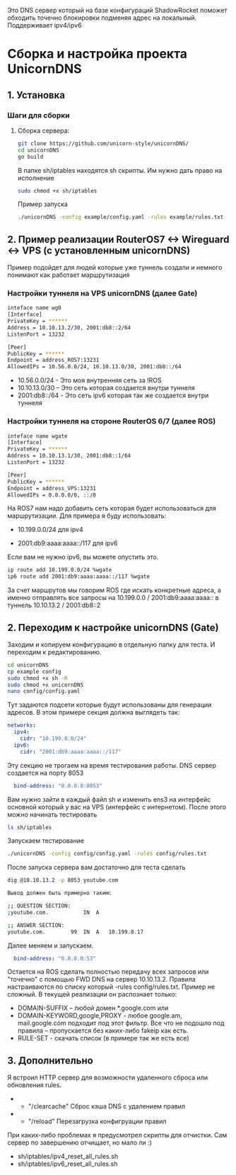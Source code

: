 Это DNS сервер который на базе конфигураций ShadowRocket поможет обходить точечно блокировки подменяя адрес на локальный. Поддерживает ipv4/ipv6

# Сборка и настройка проекта UnicornDNS

## 1. Установка

### Шаги для сборки
1. Сборка сервера:
    ```sh
    git clone https://github.com/unicorn-style/unicornDNS/
    cd unicornDNS
    go build
    ```
    В папке sh/iptables находятся sh скрипты. Им нужно дать право на исполнение
    ```sh
    sudo chmod +x sh/iptables
    ```
    Пример запуска 
    ```sh
    ./unicornDNS -config example/config.yaml -rules example/rules.txt
    ```

## 2. Пример реализации RouterOS7 <-> Wireguard <-> VPS (с установленным unicornDNS)

Пример подойдет для людей которые уже туннель создали и немного понимают как работает маршрутизация

### Настройки туннеля на VPS unicornDNS (далее Gate)
```sh
inteface name wg0
[Interface]
PrivateKey = ******
Address = 10.10.13.2/30, 2001:db8::2/64
ListenPort = 13232

[Peer]
PublicKey = ******
Endpoint = address_ROS7:13231
AllowedIPs = 10.56.0.0/24, 10.10.13.0/30, 2001:db8::/64
```
* 10.56.0.0/24 - Это моя внутренняя сеть за !ROS
* 10.10.13.0/30 – Это сеть которая создается внутри туннеля
* 2001:db8::/64 - Это сеть ipv6 которая так же создается внутри туннеля

### Настройки туннеля на стороне RouterOS 6/7 (далее ROS)
```sh
inteface name wgate
[Interface]
PrivateKey = ******
Address = 10.10.13.1/30, 2001:db8::1/64
ListenPort = 13232

[Peer]
PublicKey = ******
Endpoint = address_VPS:13231
AllowedIPs = 0.0.0.0/0, ::/0
```

На ROS7 нам надо добавить сеть которая будет использоваться для маршрутизации. Для примера я буду использовать: 

* 10.199.0.0/24 для ipv4

* 2001:db9:aaaa:aaaa::/117 для ipv6

Если вам не нужно ipv6, вы можете опустить это. 
```sh
ip route add 10.199.0.0/24 %wgate
ip6 route add 2001:db9:aaaa:aaaa::/117 %wgate
```
За счет маршрутов мы говорим ROS где искать конкретные адреса, а именно отправлять все запросы на 10.199.0.0 / 2001:db9:aaaa:aaaa:: в туннель 10.10.13.2 / 2001:db8::2

## 2. Переходим к настройке unicornDNS (Gate)

Заходим и копируем конфигурацию в отдельную папку для теста. И переходим к редактированию.
```sh
cd unicornDNS
cp example config
sudo chmod +x sh -R
sudo chmod +x unicornDNS
nano config/config.yaml
```

Тут задаются подсети которые будут использованы для генерации адресов. В этом примере секция должна выглядеть так:

```yaml
networks:
  ipv4:
    cidr: "10.199.0.0/24"
  ipv6:
    cidr: "2001:db9:aaaa:aaaa::/117" 
```

Эту секцию не трогаем на время тестирования работы. DNS сервер создается на порту 8053

```yaml
  bind-address: "0.0.0.0:8053"
```

Вам нужно зайти в каждый файл sh и изменить ens3 на интерфейс основной который у вас на VPS (интерфейс с интернетом). После этого можно начинать тестировать

```sh
ls sh/iptables
```

Запускаем тестирование

```sh
./unicornDNS -config config/config.yaml -rules config/rules.txt
```

После запуска сервера вам достаточно для теста сделать 

```sh
dig @10.10.13.2 -p 8053 youtube.com

Вывод должен быть примерно таким: 

;; QUESTION SECTION:
;youtube.com.			IN	A

;; ANSWER SECTION:
youtube.com.		99	IN	A	10.199.0.17
```

Далее меняем и запускаем.
```yaml
  bind-address: "0.0.0.0:53"
```

Остается на ROS сделать полностью передачу всех запросов или "точечно" с помощью FWD DNS на сервер 10.10.13.2. Правила настраиваются по списку который -rules config/rules.txt. Пример не сложный. В текущей реализации он распознает только:

* DOMAIN-SUFFIX – любой домен *.google.com или 
* DOMAIN-KEYWORD,google,PROXY - любое google.am, mail.google.com подходит под этот фильтр. Все что не подошло под правила – пропускается без каких-либо fakeip как есть.
* RULE-SET - скачать список (в примере так же есть все)

## 3. Дополнительно

Я встроил HTTP сервер для возможности удаленного сброса или обновления rules. 
* - "/clearcache" Сброс кэша DNS с удалением правил
* - "/reload" Перезагрузка конфигруации правил

При каких-либо проблемах я предусмотрел скрипты для отчистки. Сам сервер по завершению отчищает, но мало ли :) 
* sh/iptables/ipv4_reset_all_rules.sh
* sh/iptables/ipv6_reset_all_rules.sh



